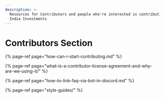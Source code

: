 ```yaml
---
description: >-
  Resources for Contributors and people who're interested in contributing to
  India Investments
---
```


# Contributors Section

{% page-ref page="how-can-i-start-contributing.md" %}

{% page-ref page="what-is-a-contributor-license-agreement-and-why-are-we-using-it/" %}

{% page-ref page="how-to-link-faq-via-bot-in-discord.md" %}

{% page-ref page="style-guides/" %}




